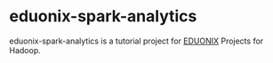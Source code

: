 eduonix-spark-analytics
=======================

eduonix-spark-analytics is a tutorial  project for [EDUONIX](http://www.eduonix.com/) Projects for Hadoop.
